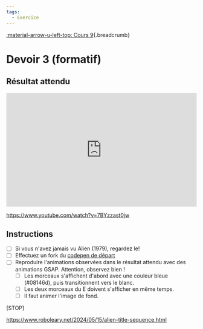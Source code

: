 ```yaml
---
tags:
  - Exercice
---
```


[:material-arrow-u-left-top: Cours 9](../cours09.md){.breadcrumb}

# Devoir 3 (formatif)

## Résultat attendu

<iframe height="300" style="width: 100%;" scrolling="no" title="Alien (CSS) title animation" src="https://codepen.io/tim-momo/embed/PoMOxmb?default-tab=result&theme-id=50173" frameborder="no" loading="lazy" allowtransparency="true" allowfullscreen="true">
  See the Pen <a href="https://codepen.io/tim-momo/pen/PoMOxmb">
  Alien (CSS) title animation</a> by TIM Montmorency (<a href="https://codepen.io/tim-momo">@tim-momo</a>)
  on <a href="https://codepen.io">CodePen</a>.
</iframe>

<https://www.youtube.com/watch?v=7BYzzast0jw>

## Instructions

- [ ] Si vous n'avez jamais vu Alien (1979), regardez le!
- [ ] Effectuez un fork du [codepen de départ](https://codepen.io/tim-momo/pen/qBeVyJd/d89b2efcd3df34cf7c921b45e40bc0e0)
- [ ] Reproduire l'animations observées dans le résultat attendu avec des animations GSAP. Attention, observez bien !
  - [ ] Les morceaux s'affichent d'abord avec une couleur bleue (#08146d), puis transitionnent vers le blanc.
  - [ ] Les deux morceaux du E doivent s'afficher en même temps.
  - [ ] Il faut animer l'image de fond.

[STOP]

https://www.roboleary.net/2024/05/15/alien-title-sequence.html
